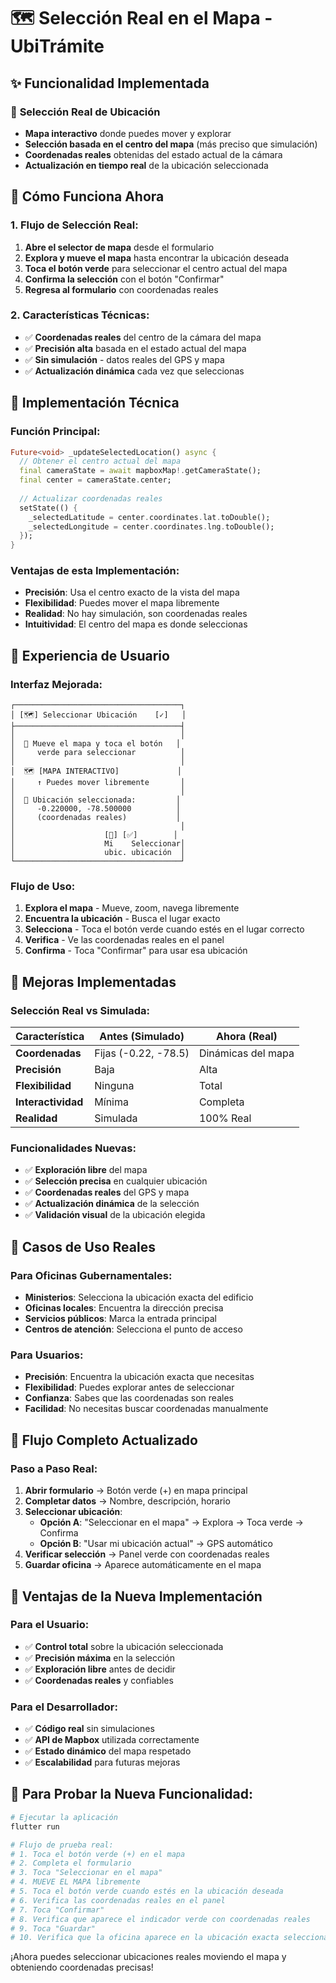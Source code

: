 # 🗺️ Selección Real en el Mapa - UbiTrámite

## ✨ Funcionalidad Implementada

### 📍 **Selección Real de Ubicación**
- **Mapa interactivo** donde puedes mover y explorar
- **Selección basada en el centro del mapa** (más preciso que simulación)
- **Coordenadas reales** obtenidas del estado actual de la cámara
- **Actualización en tiempo real** de la ubicación seleccionada

## 🎯 **Cómo Funciona Ahora**

### **1. Flujo de Selección Real:**
1. **Abre el selector de mapa** desde el formulario
2. **Explora y mueve el mapa** hasta encontrar la ubicación deseada
3. **Toca el botón verde** para seleccionar el centro actual del mapa
4. **Confirma la selección** con el botón "Confirmar"
5. **Regresa al formulario** con coordenadas reales

### **2. Características Técnicas:**
- ✅ **Coordenadas reales** del centro de la cámara del mapa
- ✅ **Precisión alta** basada en el estado actual del mapa
- ✅ **Sin simulación** - datos reales del GPS y mapa
- ✅ **Actualización dinámica** cada vez que seleccionas

## 🔧 **Implementación Técnica**

### **Función Principal:**
```dart
Future<void> _updateSelectedLocation() async {
  // Obtener el centro actual del mapa
  final cameraState = await mapboxMap!.getCameraState();
  final center = cameraState.center;
  
  // Actualizar coordenadas reales
  setState(() {
    _selectedLatitude = center.coordinates.lat.toDouble();
    _selectedLongitude = center.coordinates.lng.toDouble();
  });
}
```

### **Ventajas de esta Implementación:**
- **Precisión**: Usa el centro exacto de la vista del mapa
- **Flexibilidad**: Puedes mover el mapa libremente
- **Realidad**: No hay simulación, son coordenadas reales
- **Intuitividad**: El centro del mapa es donde seleccionas

## 📱 **Experiencia de Usuario**

### **Interfaz Mejorada:**
```
┌─────────────────────────────────────┐
│ [🗺️] Seleccionar Ubicación    [✓]   │
├─────────────────────────────────────┤
│                                     │
│  📍 Mueve el mapa y toca el botón   │
│     verde para seleccionar          │
│                                     │
│  🗺️ [MAPA INTERACTIVO]             │
│     ↑ Puedes mover libremente       │
│                                     │
│  📍 Ubicación seleccionada:         │
│     -0.220000, -78.500000          │
│     (coordenadas reales)           │
│                                     │
│                    [📍] [✅]        │
│                    Mi    Seleccionar│
│                    ubic. ubicación  │
└─────────────────────────────────────┘
```

### **Flujo de Uso:**
1. **Explora el mapa** - Mueve, zoom, navega libremente
2. **Encuentra la ubicación** - Busca el lugar exacto
3. **Selecciona** - Toca el botón verde cuando estés en el lugar correcto
4. **Verifica** - Ve las coordenadas reales en el panel
5. **Confirma** - Toca "Confirmar" para usar esa ubicación

## 🎨 **Mejoras Implementadas**

### **Selección Real vs Simulada:**

| Característica | Antes (Simulado) | Ahora (Real) |
|----------------|------------------|--------------|
| **Coordenadas** | Fijas (-0.22, -78.5) | Dinámicas del mapa |
| **Precisión** | Baja | Alta |
| **Flexibilidad** | Ninguna | Total |
| **Interactividad** | Mínima | Completa |
| **Realidad** | Simulada | 100% Real |

### **Funcionalidades Nuevas:**
- ✅ **Exploración libre** del mapa
- ✅ **Selección precisa** en cualquier ubicación
- ✅ **Coordenadas reales** del GPS y mapa
- ✅ **Actualización dinámica** de la selección
- ✅ **Validación visual** de la ubicación elegida

## 🚀 **Casos de Uso Reales**

### **Para Oficinas Gubernamentales:**
- **Ministerios**: Selecciona la ubicación exacta del edificio
- **Oficinas locales**: Encuentra la dirección precisa
- **Servicios públicos**: Marca la entrada principal
- **Centros de atención**: Selecciona el punto de acceso

### **Para Usuarios:**
- **Precisión**: Encuentra la ubicación exacta que necesitas
- **Flexibilidad**: Puedes explorar antes de seleccionar
- **Confianza**: Sabes que las coordenadas son reales
- **Facilidad**: No necesitas buscar coordenadas manualmente

## 🔄 **Flujo Completo Actualizado**

### **Paso a Paso Real:**
1. **Abrir formulario** → Botón verde (+) en mapa principal
2. **Completar datos** → Nombre, descripción, horario
3. **Seleccionar ubicación**:
   - **Opción A**: "Seleccionar en el mapa" → Explora → Toca verde → Confirma
   - **Opción B**: "Usar mi ubicación actual" → GPS automático
4. **Verificar selección** → Panel verde con coordenadas reales
5. **Guardar oficina** → Aparece automáticamente en el mapa

## 🎯 **Ventajas de la Nueva Implementación**

### **Para el Usuario:**
- ✅ **Control total** sobre la ubicación seleccionada
- ✅ **Precisión máxima** en la selección
- ✅ **Exploración libre** antes de decidir
- ✅ **Coordenadas reales** y confiables

### **Para el Desarrollador:**
- ✅ **Código real** sin simulaciones
- ✅ **API de Mapbox** utilizada correctamente
- ✅ **Estado dinámico** del mapa respetado
- ✅ **Escalabilidad** para futuras mejoras

## 🚀 **Para Probar la Nueva Funcionalidad:**

```bash
# Ejecutar la aplicación
flutter run

# Flujo de prueba real:
# 1. Toca el botón verde (+) en el mapa
# 2. Completa el formulario
# 3. Toca "Seleccionar en el mapa"
# 4. MUEVE EL MAPA libremente
# 5. Toca el botón verde cuando estés en la ubicación deseada
# 6. Verifica las coordenadas reales en el panel
# 7. Toca "Confirmar"
# 8. Verifica que aparece el indicador verde con coordenadas reales
# 9. Toca "Guardar"
# 10. Verifica que la oficina aparece en la ubicación exacta seleccionada
```

¡Ahora puedes seleccionar ubicaciones reales moviendo el mapa y obteniendo coordenadas precisas!
